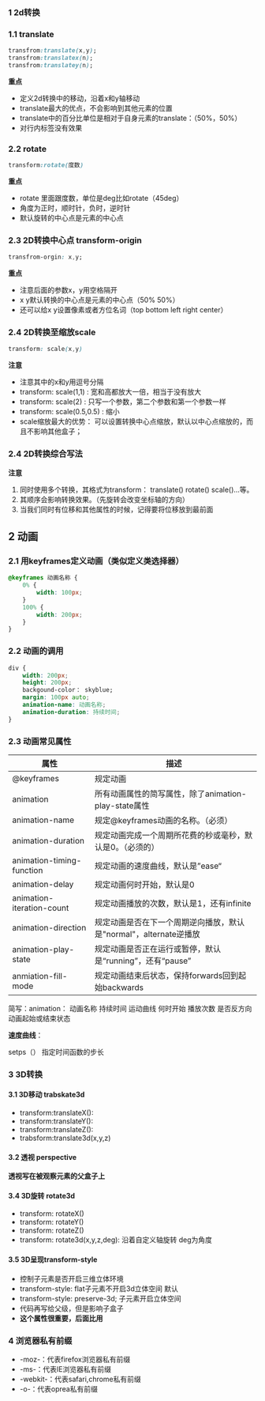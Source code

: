 ### 1 2d转换

### 1.1 translate

```css
transfrom:translate(x,y);
transfrom:translatex(n);
transfrom:translatey(n);
```

**重点**

- 定义2d转换中的移动，沿着x和y轴移动
- translate最大的优点，不会影响到其他元素的位置
- translate中的百分比单位是相对于自身元素的translate：（50%，50%）
- 对行内标签没有效果

### 2.2 rotate

~~~ css
transform:rotate(度数)
~~~

**重点**

- rotate 里面跟度数，单位是deg比如rotate（45deg）
- 角度为正时，顺时针，负时，逆时针
- 默认旋转的中心点是元素的中心点

### 2.3 2D转换中心点 transform-origin

~~~ css
transfrom-orgin: x,y;
~~~

**重点**

- 注意后面的参数x，y用空格隔开
- x y默认转换的中心点是元素的中心点（50% 50%）
- 还可以给x y设置像素或者方位名词（top bottom left right center）

### 2.4 2D转换至缩放scale

~~~ css
transform: scale(x,y)
~~~

**注意**

- 注意其中的x和y用逗号分隔
- transform: scale(1,1) : 宽和高都放大一倍，相当于没有放大
- transform: scale(2) : 只写一个参数，第二个参数和第一个参数一样
- transform: scale(0.5,0.5) : 缩小
- scale缩放最大的优势： 可以设置转换中心点缩放，默认以中心点缩放的，而且不影响其他盒子；

### 2.4 2D转换综合写法

**注意**

1. 同时使用多个转换，其格式为transform： translate() rotate() scale()...等。
2. 其顺序会影响转换效果。（先旋转会改变坐标轴的方向）
3. 当我们同时有位移和其他属性的时候，记得要将位移放到最前面

## 2 动画

### 2.1 用keyframes定义动画（类似定义类选择器）

~~~ css
@keyframes 动画名称 {
    0% {
        width: 100px;
    }
    100% {
        width: 200px;
    }
}
~~~

### 2.2 动画的调用

~~~ css
div {
    width: 200px;
    height: 200px;
    backgound-color： skyblue;
    margin: 100px auto;
    animation-name: 动画名称;
    animation-duration: 持续时间;
}
~~~

### 2.3 动画常见属性

| 属性                      | 描述                                                         |
| ------------------------- | ------------------------------------------------------------ |
| @keyframes                | 规定动画                                                     |
| animation                 | 所有动画属性的简写属性，除了animation-play-state属性         |
| animation-name            | 规定@keyframes动画的名称。（必须）                           |
| animation-duration        | 规定动画完成一个周期所花费的秒或毫秒，默认是0。（必须的）    |
| animation-timing-function | 规定动画的速度曲线，默认是”ease“                             |
| animation-delay           | 规定动画何时开始，默认是0                                    |
| animation-iteration-count | 规定动画播放的次数，默认是1，还有infinite                    |
| animation-direction       | 规定动画是否在下一个周期逆向播放，默认是"normal"，alternate逆播放 |
| animation-play-state      | 规定动画是否正在运行或暂停，默认是“running”，还有“pause”     |
| anmiation-fill-mode       | 规定动画结束后状态，保持forwards回到起始backwards            |

简写：animation： 动画名称 持续时间 运动曲线 何时开始 播放次数 是否反方向 动画起始或结束状态

**速度曲线**：

setps（） 指定时间函数的步长

### 3 3D转换

#### 3.1 3D移动 trabskate3d

- transform:translateX():
- transform:translateY():
- transform:translateZ():
- trabsform:translate3d(x,y,z)

#### 3.2 透视 perspective

**透视写在被观察元素的父盒子上**

#### 3.4 3D旋转 rotate3d

- transform: rotateX()
- transform: rotateY()
- transform: rotateZ()
- transform: rotate3d(x,y,z,deg): 沿着自定义轴旋转 deg为角度

#### 3.5 3D呈现transform-style

- 控制子元素是否开启三维立体环境
- transform-style: flat子元素不开启3d立体空间 默认
- transform-style: preserve-3d; 子元素开启立体空间
- 代码再写给父级，但是影响子盒子
- **这个属性很重要，后面比用**

### 4 浏览器私有前缀

- -moz-：代表firefox浏览器私有前缀
- -ms-：代表IE浏览器私有前缀
- -webkit-：代表safari,chrome私有前缀
- -o-：代表oprea私有前缀